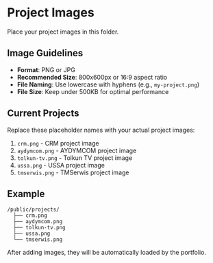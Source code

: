 # Project Images

Place your project images in this folder.

## Image Guidelines

- **Format**: PNG or JPG
- **Recommended Size**: 800x600px or 16:9 aspect ratio
- **File Naming**: Use lowercase with hyphens (e.g., `my-project.png`)
- **File Size**: Keep under 500KB for optimal performance

## Current Projects

Replace these placeholder names with your actual project images:

1. `crm.png` - CRM project image
2. `aydymcom.png` - AYDYMCOM project image
3. `tolkun-tv.png` - Tolkun TV project image
4. `ussa.png` - USSA project image
5. `tmserwis.png` - TMSerwis project image

## Example

```
/public/projects/
  ├── crm.png
  ├── aydymcom.png
  ├── tolkun-tv.png
  ├── ussa.png
  └── tmserwis.png
```

After adding images, they will be automatically loaded by the portfolio.
